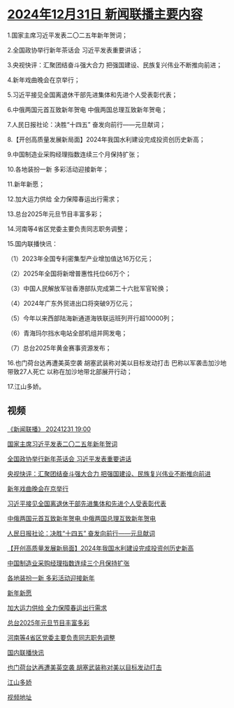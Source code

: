 # [2024年12月31日 新闻联播主要内容](https://tv.cctv.com/lm/xwlb/day/20241231.shtml)

1.国家主席习近平发表二〇二五年新年贺词；

2.全国政协举行新年茶话会 习近平发表重要讲话；

3.央视快评：汇聚团结奋斗强大合力 把强国建设、民族复兴伟业不断推向前进；

4.新年戏曲晚会在京举行；

5.习近平接见全国离退休干部先进集体和先进个人受表彰代表；

6.中俄两国元首互致新年贺电 中俄两国总理互致新年贺电；

7.人民日报社论：决胜“十四五” 奋发向前行——元旦献词；

8.【开创高质量发展新局面】2024年我国水利建设完成投资创历史新高；

9.中国制造业采购经理指数连续三个月保持扩张；

10.各地装扮一新 多彩活动迎接新年；

11.新年新愿；

12.加大运力供给 全力保障春运出行需求；

13.总台2025年元旦节目丰富多彩；

14.河南等4省区党委主要负责同志职务调整；

15.国内联播快讯：

（1）2023年全国专利密集型产业增加值达16万亿元；

（2）2025年全国将新增普惠性托位66万个；

（3）中国人民解放军驻香港部队完成第二十六批军官轮换；

（4）2024年广东外贸进出口将突破9万亿元；

（5）今年以来西部陆海新通道海铁联运班列开行超10000列；

（6）青海玛尔挡水电站全部机组并网发电；

（7）总台2025年黄金赛事资源发布；

16.也门荷台达再遭美英空袭 胡塞武装称对美以目标发动打击 巴称以军袭击加沙地带致27人死亡 以称在加沙地带北部展开行动；

17.江山多娇。

## 视频

[《新闻联播》 20241231 19:00](https://tv.cctv.com/2024/12/31/VIDEfK2UpAYvPr67mylGPaWn241231.shtml)

[国家主席习近平发表二〇二五年新年贺词](https://tv.cctv.com/2024/12/31/VIDE5qcbkqR3woZnGb6cY96j241231.shtml)

[全国政协举行新年茶话会 习近平发表重要讲话](https://tv.cctv.com/2024/12/31/VIDEG46ISqMIFETtvRr6L5cM241231.shtml)

[央视快评：汇聚团结奋斗强大合力 把强国建设、民族复兴伟业不断推向前进](https://tv.cctv.com/2024/12/31/VIDEWP7mIZFEyhESqxixrxmg241231.shtml)

[新年戏曲晚会在京举行](https://tv.cctv.com/2024/12/31/VIDEl6ohIhGQX6HYZtfhNYei241231.shtml)

[习近平接见全国离退休干部先进集体和先进个人受表彰代表](https://tv.cctv.com/2024/12/31/VIDEgRYtWv0D2l8OuSNGtkHW241231.shtml)

[中俄两国元首互致新年贺电 中俄两国总理互致新年贺电](https://tv.cctv.com/2024/12/31/VIDEIPHeEri7qrPcufkzbetM241231.shtml)

[人民日报社论：决胜“十四五” 奋发向前行——元旦献词](https://tv.cctv.com/2024/12/31/VIDEcvohqkXWsQ1FRe8SXWL1241231.shtml)

[【开创高质量发展新局面】2024年我国水利建设完成投资创历史新高](https://tv.cctv.com/2024/12/31/VIDEEmzGD39MtpOrkGyrpQuk241231.shtml)

[中国制造业采购经理指数连续三个月保持扩张](https://tv.cctv.com/2024/12/31/VIDE8vCGMvWIgNzJ1hyPUMYp241231.shtml)

[各地装扮一新 多彩活动迎接新年](https://tv.cctv.com/2024/12/31/VIDEb67vrQLdOAnz2ecahtyf241231.shtml)

[新年新愿](https://tv.cctv.com/2024/12/31/VIDEspqHwArNTyxOUoJ5hF9j241231.shtml)

[加大运力供给 全力保障春运出行需求](https://tv.cctv.com/2024/12/31/VIDEFMmjHF0MXtlzTIKnghv8241231.shtml)

[总台2025年元旦节目丰富多彩](https://tv.cctv.com/2024/12/31/VIDETDxmb8RzvFly1Q4z4heS241231.shtml)

[河南等4省区党委主要负责同志职务调整](https://tv.cctv.com/2024/12/31/VIDEWlL70wQ3klRHXxg3zxdB241231.shtml)

[国内联播快讯](https://tv.cctv.com/2024/12/31/VIDEZRia1PNiHjcjMlGrCtiZ241231.shtml)

[也门荷台达再遭美英空袭 胡塞武装称对美以目标发动打击](https://tv.cctv.com/2024/12/31/VIDEUrsPAyAqe9bGSiNlDpB3241231.shtml)

[江山多娇](https://tv.cctv.com/2024/12/31/VIDE7EuotmjHZY9uVpLXbpOU241231.shtml)

[视频地址](https://tv.cctv.com/lm/xwlb/day/20241231.shtml) 

